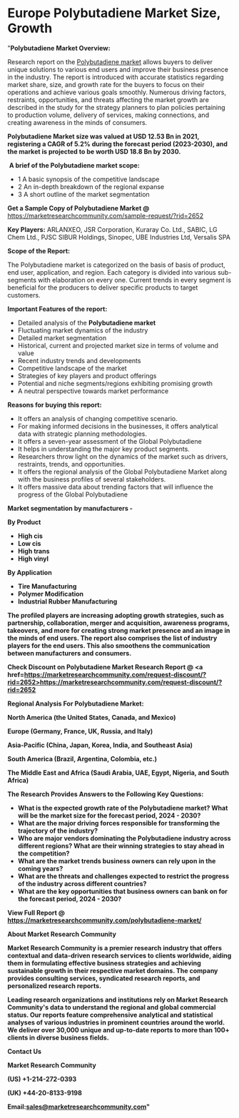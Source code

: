 # Europe Polybutadiene Market Size, Growth
"<strong>Polybutadiene Market Overview:</strong>

Research report on the <a href=https://marketresearchcommunity.com/polybutadiene-market/>Polybutadiene market</a> allows buyers to deliver unique solutions to various end users and improve their business presence in the industry. The report is introduced with accurate statistics regarding market share, size, and growth rate for the buyers to focus on their operations and achieve various goals smoothly. Numerous driving factors, restraints, opportunities, and threats affecting the market growth are described in the study for the strategy planners to plan policies pertaining to production volume, delivery of services, making connections, and creating awareness in the minds of consumers.

<strong>Polybutadiene Market size was valued at USD 12.53 Bn in 2021, registering a CAGR of 5.2% during the forecast period (2023-2030), and the market is projected to be worth USD 18.8 Bn by 2030.</strong>

 <Strong>A brief of the Polybutadiene market scope:</Strong>
<ul>
 <li>1  A basic synopsis of the competitive landscape</li>
 <li>2  An in-depth breakdown of the regional expanse</li>
 <li>3  A short outline of the market segmentation</li>
</ul>
<strong>Get a Sample Copy of Polybutadiene Market @ </b></strong><a href=https://marketresearchcommunity.com/sample-request/?rid=2652><u>https://marketresearchcommunity.com/sample-request/?rid=2652</u></a>

<strong>Key Players:</strong> 
ARLANXEO, JSR Corporation, Kuraray Co. Ltd., SABIC, LG Chem Ltd., PJSC SIBUR Holdings, Sinopec, UBE Industries Ltd, Versalis SPA

<strong>Scope of the Report:</strong>

The Polybutadiene market is categorized on the basis of basis of product, end user, application, and region. Each category is divided into various sub-segments with elaboration on every one. Current trends in every segment is beneficial for the producers to deliver specific products to target customers.

<strong><b>Important Features of the report:</b></strong>
<ul>
  <li>Detailed analysis of the <strong><b>Polybutadiene </b></strong><strong><b>market</b></strong></li>
  <li>Fluctuating market dynamics of the industry</li>
  <li>Detailed market segmentation</li>
  <li>Historical, current and projected market size in terms of volume and value</li>
  <li>Recent industry trends and developments</li>
  <li>Competitive landscape of the market</li>
  <li>Strategies of key players and product offerings</li>
  <li>Potential and niche segments/regions exhibiting promising growth</li>
  <li>A neutral perspective towards market performance</li>
</ul>
<strong><b>Reasons for buying this report:</b></strong>
<ul>
  <li>It offers an analysis of changing competitive scenario.</li>
  <li>For making informed decisions in the businesses, it offers analytical data with strategic planning methodologies.</li>
  <li>It offers a seven-year assessment of the Global Polybutadiene</li>
  <li>It helps in understanding the major key product segments.</li>
  <li>Researchers throw light on the dynamics of the market such as drivers, restraints, trends, and opportunities.</li>
  <li>It offers the regional analysis of the Global Polybutadiene Market along with the business profiles of several stakeholders.</li>
  <li>It offers massive data about trending factors that will influence the progress of the Global Polybutadiene</li>
</ul>

<strong>Market segmentation by manufacturers -</strong>


<strong><strong>By Product</strong></h4>
<ul>
 	<li>High cis</li>
 	<li>Low cis</li>
 	<li>High trans</li>
 	<li>High vinyl</li>
</ul>
<strong><strong>By Application</strong></h4>
<ul>
 	<li>Tire Manufacturing</li>
 	<li>Polymer Modification</li>
 	<li>Industrial Rubber Manufacturing</li>
</ul>

The profiled players are increasing adopting growth strategies, such as partnership, collaboration, merger and acquisition, awareness programs, takeovers, and more for creating strong market presence and an image in the minds of end users. The report also comprises the list of industry players for the end users. This also smoothens the communication between manufacturers and consumers.

<strong><b>Check Discount on Polybutadiene Market Research Report @ </b></strong><a href=https://marketresearchcommunity.com/request-discount/?rid=2652><u>https://marketresearchcommunity.com/request-discount/?rid=2652</u></a>

<strong>Regional Analysis For Polybutadiene Market:</strong>

<strong>North America</strong> (the United States, Canada, and Mexico)

<strong>Europe</strong> (Germany, France, UK, Russia, and Italy)

<strong>Asia-Pacific</strong> (China, Japan, Korea, India, and Southeast Asia)

<strong>South America</strong> (Brazil, Argentina, Colombia, etc.)

<strong>The Middle East and Africa</strong> (Saudi Arabia, UAE, Egypt, Nigeria, and South Africa)

<strong>The Research Provides Answers to the Following Key Questions:</strong>
<ul>
 	<li>What is the expected growth rate of the Polybutadiene market? What will be the market size for the forecast period, 2024 - 2030?</li>
 	<li>What are the major driving forces responsible for transforming the trajectory of the industry?</li>
 	<li>Who are major vendors dominating the Polybutadiene industry across different regions? What are their winning strategies to stay ahead in the competition?</li>
 	<li>What are the market trends business owners can rely upon in the coming years?</li>
 	<li>What are the threats and challenges expected to restrict the progress of the industry across different countries?</li>
 	<li>What are the key opportunities that business owners can bank on for the forecast period, 2024 - 2030?</li>
</ul>

<strong>View Full Report @</strong> <a href=https://marketresearchcommunity.com/polybutadiene-market/>https://marketresearchcommunity.com/polybutadiene-market/</a>

<strong>About Market Research Community</strong>

Market Research Community is a premier research industry that offers contextual and data-driven research services to clients worldwide, aiding them in formulating effective business strategies and achieving sustainable growth in their respective market domains. The company provides consulting services, syndicated research reports, and personalized research reports.

Leading research organizations and institutions rely on Market Research Community's data to understand the regional and global commercial status. Our reports feature comprehensive analytical and statistical analyses of various industries in prominent countries around the world. We deliver over 30,000 unique and up-to-date reports to more than 100+ clients in diverse business fields.

<strong>Contact Us</strong>

<strong>Market Research Community</strong>

(US) +1-214-272-0393

(UK) +44-20-8133-9198

<strong>Email:</strong>sales@marketresearchcommunity.com"
